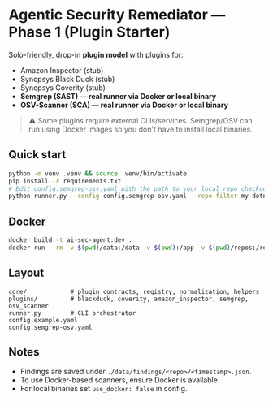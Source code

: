 # Agentic Security Remediator — Phase 1 (Plugin Starter)

Solo-friendly, drop-in **plugin model** with plugins for:
- Amazon Inspector (stub)
- Synopsys Black Duck (stub)
- Synopsys Coverity (stub)
- **Semgrep (SAST) — real runner via Docker or local binary**
- **OSV-Scanner (SCA) — real runner via Docker or local binary**

> ⚠️ Some plugins require external CLIs/services. Semgrep/OSV can run using Docker images so you don't have to install local binaries.

## Quick start
```bash
python -m venv .venv && source .venv/bin/activate
pip install -r requirements.txt
# Edit config.semgrep-osv.yaml with the path to your local repo checkout
python runner.py --config config.semgrep-osv.yaml --repo-filter my-dotnet-repo
```

## Docker
```bash
docker build -t ai-sec-agent:dev .
docker run --rm -v $(pwd)/data:/data -v $(pwd):/app -v $(pwd)/repos:/repos ai-sec-agent:dev   python /app/runner.py --config /app/config.semgrep-osv.yaml --repo-filter my-dotnet-repo
```

## Layout
```
core/            # plugin contracts, registry, normalization, helpers
plugins/         # blackduck, coverity, amazon_inspector, semgrep, osv_scanner
runner.py        # CLI orchestrator
config.example.yaml
config.semgrep-osv.yaml
```

## Notes
- Findings are saved under `./data/findings/<repo>/<timestamp>.json`.
- To use Docker-based scanners, ensure Docker is available.
- For local binaries set `use_docker: false` in config.
